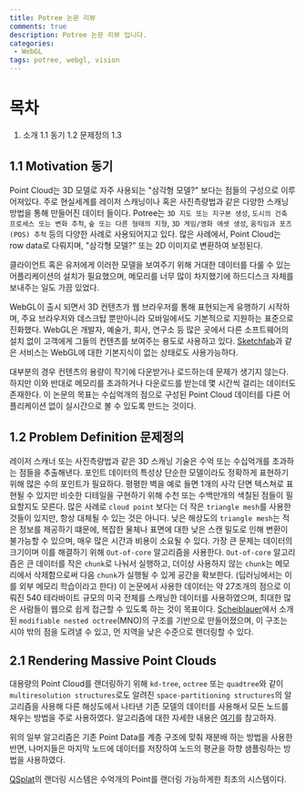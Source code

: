 ```yaml
---
title: Potree 논문 리뷰
comments: true
description: Potree 논문 리뷰 입니다.
categories:
 - WebGL
tags: potree, webgl, vision 
---
```


# 목차
1. 소개
    1.1 동기
    1.2 문제정의
    1.3 

## 1.1 Motivation 동기

Point Cloud는 3D 모델로 자주 사용되는 "삼각형 모델?" 보다는 점들의 구성으로 이루어져있다. 주로 현실세계를 레이저 스캐닝이나 혹은 사진측량법과 같은 다양한 스캐닝 방법을 통해 만들어진 데이터 들이다. Potree는 `3D 지도 또는 지구본 생성`, `도시의 건축 프로세스 또는 변화 추척`, `숲 또는 다른 형태의 지형`, `3D 게임/영화 에셋 생성`, `움직임과 포즈(POS) 추척` 등의 다양한 사례로 사용되어지고 있다. 많은 사례에서, Point Cloud는 row data로 다뤄지며, "삼각형 모델?" 또는 2D 이미지로 변환하여 보정된다.

클라이언트 혹은 유저에게 이러한 모델을 보여주기 위해 거대한 데이터를 다룰 수 있는 어플리케이션의 설치가 필요했으며, 메모리를 너무 많이 차지했기에 하드디스크 자체를 보내주는 일도 가끔 있었다.

WebGL이 출시 되면서 3D 컨텐츠가 웹 브라우저를 통해 표현되는게 유행하기 시작하며, 주요 브라우저와 데스크탑 뿐만아니라 모바일에서도 기본적으로 지원하는 표준으로 진화했다. WebGL은 개발자, 예술가, 회사, 연구소 등 많은 곳에서 다른 소프트웨어의 설치 없이 고객에게 그들의 컨텐츠를 보여주는 용도로 사용하고 있다. [Sketchfab](https://sketchfab.com/)과 같은 서비스는 WebGL에 대한 기본지식이 없는 상태로도 사용가능하다. 

대부분의 경우 컨텐츠의 용량이 작기에 다운받거나 로드하는데 문제가 생기지 않는다. 하지만 이와 반대로 메모리를 초과하거나 다운로드를 받는데 몇 시간씩 걸리는 데이터도 존재한다. 이 논문의 목표는 수십억개의 점으로 구성된 Point Cloud 데이터를 다른 어플리케이션 없이 실시간으로 볼 수 있도록 만드는 것이다.

## 1.2 Problem Definition 문제정의

레이저 스캐너 또는 사진측량법과 같은 3D 스캐닝 기술은 수억 또는 수십억개를 초과하는 점들을 추출해낸다. 포인트 데이터의 특성상 단순한 모델이라도 정확하게 표현하기 위해 많은 수의 포인트가 필요하다. 평평한 벽을 예로 들면 1개의 사각 단면 텍스쳐로 표현될 수 있지만 비슷한 디테일을 구현하기 위해 수천 또는 수백만개의 색칠된 점들이 필요할지도 모른다.
많은 사례로 `cloud point` 보다는 더 작은 `triangle mesh`를 사용한 것들이 있지만, 항상 대체될 수 있는 것은 아니다. 낮은 해상도의 `triangle mesh`는 적은 정보를 제공하기 떄문에, 복잡한 물체나 표면에 대한 낮은 스캔 밀도로 인해 변환이 불가능할 수 있으며, 매우 많은 시간과 비용이 소요될 수 있다. 
가장 큰 문제는 데이터의 크기이며 이를 해결하기 위해 `Out-of-core` 알고리즘을 사용한다. `Out-of-core` 알고리즘은 큰 데이터를 작은 `chunk`로 나눠서 실행하고, 더이상 사용하지 않는 `chunk`는 메모리에서 삭제함으로써 다음 `chunk`가 실행될 수 있게 공간을 확보한다. (딥러닝에서는 이를 외부 메모리 학습이라고 한다)
이 논문에서 사용한 데이터는 약 27조개의 점으로 이뤄진 540 테라바이트 규모의 미국 전체를 스캐닝한 데이터를 사용하였으며, 최대한 많은 사람들이 웹으로 쉽게 접근할 수 있도록 하는 것이 목표이다. 
[Scheiblauer](https://www.cg.tuwien.ac.at/research/publications/2014/scheiblauer-thesis/)에서 소개된 `modifiable nested octree`(MNO)의 구조를 기반으로 만들어졌으며, 이 구조는 시야 밖의 점을 도려낼 수 있고, 먼 지역을 낮은 수준으로 렌더링할 수 있다.


## 2.1 Rendering Massive Point Clouds

대용량의 Point Cloud를 랜더링하기 위해 `kd-tree`, `octree` 또는 `quadtree`와 같이 `multiresolution structures`로도 알려진 `space-partitioning structures`의 알고리즘을 사용해 다른 해상도에서 나타낸 기존 모델의 데이터를 사용해서 모든 노드를 채우는 방법을 주로 사용하였다. 알고리즘에 대한 자세한 내용은 [여기](https://adioshun.gitbooks.io/3d_people_detection/ebook/part02/part02-chapter02.html)를 참고하자. 

위의 일부 알고리즘은 기존 Point Data를 계층 구조에 맞춰 재분배 하는 방법을 사용한 반면, 나머지들은 마지막 노드에 데이터를 저장하여 노드의 평균을 하향 샘플링하는 방법을 사용하였다.


[QSplat](http://graphics.stanford.edu/papers/qsplat/)의 랜더링 시스템은 수억개의 Point를 랜더링 가능하게한 최초의 시스템이다.

